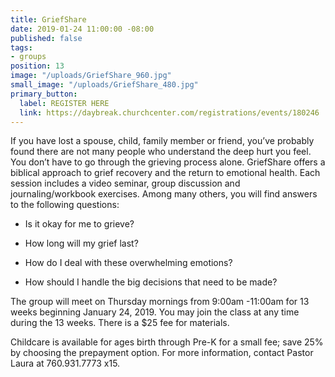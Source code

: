 ```yaml
---
title: GriefShare
date: 2019-01-24 11:00:00 -08:00
published: false
tags:
- groups
position: 13
image: "/uploads/GriefShare_960.jpg"
small_image: "/uploads/GriefShare_480.jpg"
primary_button:
  label: REGISTER HERE
  link: https://daybreak.churchcenter.com/registrations/events/180246
---
```


If you have lost a spouse, child, family member or friend, you’ve probably found there are not many people who understand the deep hurt you feel. You don’t have to go through the grieving process alone. GriefShare offers a biblical approach to grief recovery and the return to emotional health. Each session includes a video seminar, group discussion and journaling/workbook exercises. Among many others, you will find answers to the following questions:

* Is it okay for me to grieve?

* How long will my grief last?

* How do I deal with these overwhelming emotions?

* How should I handle the big decisions that need to
  be made?

The group will meet on Thursday mornings from 9:00am -11:00am for 13 weeks beginning January 24, 2019. You may join the class at any time during the 13 weeks. There is a $25 fee for materials.

Childcare is available for ages birth through Pre-K for a small fee; save 25% by choosing the prepayment option. For more information, contact Pastor Laura at 760.931.7773 x15.
